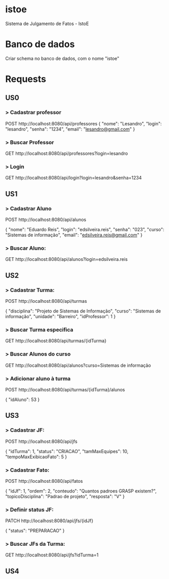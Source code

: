 
# istoe
Sistema de Julgamento de Fatos - IstoE


# Banco de dados

Criar schema no banco de dados, com o nome "istoe"

# Requests

## US0

### > Cadastrar professor

POST http://localhost:8080/api/professores
{
	"nome": "Lesandro",
	"login": "lesandro",
	"senha": "1234",
	"email": "lesandro@gmail.com"
}

### > Buscar Professor

GET http://localhost:8080/api/professores?login=lesandro


### > Login

GET http://localhost:8080/api/login?login=lesandro&senha=1234



## US1

### > Cadastrar Aluno

POST http://localhost:8080/api/alunos

{
	"nome": "Eduardo Reis",
	"login": "edsilveira.reis",
	"senha": "023",
	"curso": "Sistemas de informação",
	"email": "edsilveira.reis@gmail.com"
}

### > Buscar Aluno:

GET http://localhost:8080/api/alunos?login=edsilveira.reis



## US2

### > Cadastrar Turma:

POST http://localhost:8080/api/turmas

{
	"disciplina": "Projeto de Sistemas de Informação",
	"curso": "Sistemas de informação",
	"unidade": "Barreiro",
	"idProfessor": 1
}


### > Buscar Turma especifica

GET http://localhost:8080/api/turmas/{idTurma}


### > Buscar Alunos do curso

GET http://localhost:8080/api/alunos?curso=Sistemas de informação

### > Adicionar aluno à turma

POST http://localhost:8080/api/turmas/{idTurma}/alunos

{
	"idAluno": 53
}


## US3

### > Cadastrar JF:

POST http://localhost:8080/api/jfs

{
	"idTurma": 1,
	"status": "CRIACAO",
	"tamMaxEquipes": 10,
	"tempoMaxExibicaoFato": 5
}

### > Cadastrar Fato:

POST http://localhost:8080/api/fatos

{
	"idJf": 1,
	"ordem": 2,
	"conteudo": "Quantos padroes GRASP existem?",
	"topicoDisciplina": "Padrao de projeto",
	"resposta": "V"
}

### > Definir status JF:

PATCH http://localhost:8080/api/jfs/{idJf}

{
	"status": "PREPARACAO"
}

### > Buscar JFs da Turma:

GET http://localhost:8080/api/jfs?idTurma=1

## US4





